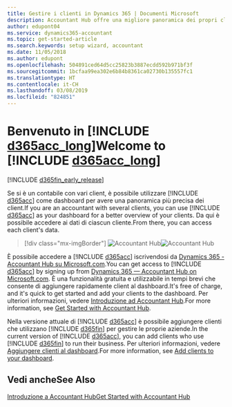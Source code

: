 ```yaml
---
title: Gestire i clienti in Dynamics 365 | Documenti Microsoft
description: Accountant Hub offre una migliore panoramica dei propri clienti e consente di passare facilmente da un cliente all'altro.
author: edupont04
ms.service: dynamics365-accountant
ms.topic: get-started-article
ms.search.keywords: setup wizard, accountant
ms.date: 11/05/2018
ms.author: edupont
ms.openlocfilehash: 504891ced64d5cc25823b3887ecdd592b971bf3f
ms.sourcegitcommit: 1bcfaa99ea302e6b84b8361ca02730b135557fc1
ms.translationtype: HT
ms.contentlocale: it-CH
ms.lasthandoff: 03/08/2019
ms.locfileid: "824851"
---
```

# <a name="welcome-to-include-d365acclongincludesd365acclongmdmd"></a><span data-ttu-id="000f1-103">Benvenuto in [!INCLUDE [d365acc_long](includes/d365acc_long_md.md)]</span><span class="sxs-lookup"><span data-stu-id="000f1-103">Welcome to [!INCLUDE [d365acc_long](includes/d365acc_long_md.md)]</span></span>
[!INCLUDE [d365fin_early_release](includes/d365fin_early_release.md.md)]

<span data-ttu-id="000f1-104">Se si è un contabile con vari client, è possibile utilizzare [!INCLUDE [d365acc](includes/d365acc_md.md)] come dashboard per avere una panoramica più precisa dei client.</span><span class="sxs-lookup"><span data-stu-id="000f1-104">If you are an accountant with several clients, you can use [!INCLUDE [d365acc](includes/d365acc_md.md)] as your dashboard for a better overview of your clients.</span></span> <span data-ttu-id="000f1-105">Da qui è possibile accedere ai dati di ciascun cliente.</span><span class="sxs-lookup"><span data-stu-id="000f1-105">From there, you can access each client's data.</span></span>  

> [!div class="mx-imgBorder"]
> <span data-ttu-id="000f1-106">![Accountant Hub](./media/accountant-get-started/accountant-dashboard.png)</span><span class="sxs-lookup"><span data-stu-id="000f1-106">![Accountant Hub](./media/accountant-get-started/accountant-dashboard.png)</span></span>

<span data-ttu-id="000f1-107">È possibile accedere a [!INCLUDE [d365acc](includes/d365acc_md.md)] iscrivendosi da [Dynamics 365 - Accountant Hub su Microsoft.com](https://www.microsoft.com/en-us/dynamics365/financial-insights-for-accountants).</span><span class="sxs-lookup"><span data-stu-id="000f1-107">You can get access to [!INCLUDE [d365acc](includes/d365acc_md.md)] by signing up from [Dynamics 365 — Accountant Hub on Microsoft.com](https://www.microsoft.com/en-us/dynamics365/financial-insights-for-accountants).</span></span> <span data-ttu-id="000f1-108">È una funzionalità gratuita e utilizzabile in tempi brevi che consente di aggiungere rapidamente client al dashboard.</span><span class="sxs-lookup"><span data-stu-id="000f1-108">It's free of charge, and it's quick to get started and add your clients to the dashboard.</span></span> <span data-ttu-id="000f1-109">Per ulteriori informazioni, vedere [Introduzione ad Accountant Hub](get-started.md).</span><span class="sxs-lookup"><span data-stu-id="000f1-109">For more information, see [Get Started with Accountant Hub](get-started.md).</span></span>  

<span data-ttu-id="000f1-110">Nella versione attuale di [!INCLUDE [d365acc](includes/d365acc_md.md)] è possibile aggiungere clienti che utilizzano [!INCLUDE [d365fin](includes/d365fin_long_md.md)] per gestire le proprie aziende.</span><span class="sxs-lookup"><span data-stu-id="000f1-110">In the current version of [!INCLUDE [d365acc](includes/d365acc_md.md)], you can add clients who use [!INCLUDE [d365fin](includes/d365fin_long_md.md)] to run their business.</span></span> <span data-ttu-id="000f1-111">Per ulteriori informazioni, vedere [Aggiungere clienti al dashboard](add-client.md).</span><span class="sxs-lookup"><span data-stu-id="000f1-111">For more information, see [Add clients to your dashboard](add-client.md).</span></span>  

## <a name="see-also"></a><span data-ttu-id="000f1-112">Vedi anche</span><span class="sxs-lookup"><span data-stu-id="000f1-112">See Also</span></span>
[<span data-ttu-id="000f1-113">Introduzione a Accountant Hub</span><span class="sxs-lookup"><span data-stu-id="000f1-113">Get Started with Accountant Hub</span></span>](get-started.md)  
